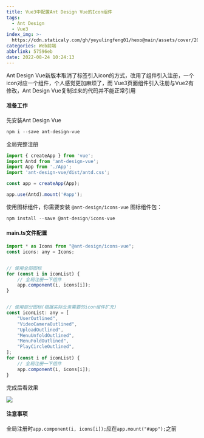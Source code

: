 ```yaml
---
title: Vue3中配置Ant Design Vue的Icon组件
tags:
  - Ant Design
  - Vue3
index_img: >-
  https://cdn.staticaly.com/gh/yeyulingfeng01/hexo@main/assets/cover/2022/kid-6565461_640.jpg
categories: Web前端
abbrlink: 57596eb
date: 2022-08-24 10:24:13
---
```


Ant Design Vue新版本取消了标签引入icon的方式，改用了组件引入注册，一个icon对应一个组件，个人感觉更加麻烦了，而 Vue3页面组件引入注册与Vue2有修改，Ant Design Vue复制过来的代码并不能正常引用

#### 准备工作

先安装Ant Design Vue

```js
npm i --save ant-design-vue
```

全局完整注册

```js
import { createApp } from 'vue';
import Antd from 'ant-design-vue';
import App from './App';
import 'ant-design-vue/dist/antd.css';

const app = createApp(App);

app.use(Antd).mount('#app');
```

使用图标组件，你需要安装 `@ant-design/icons-vue` 图标组件包：

```js
npm install --save @ant-design/icons-vue
```

#### main.ts文件配置

```js
import * as Icons from "@ant-design/icons-vue";
const icons: any = Icons;


// 使用全部图标
for (const i in iconList) {
    // 全局注册一下组件
    app.component(i, icons[i]);
}


// 使用部分图标(根据实际业务需要的icon组件扩充)
const iconList: any = [
    "UserOutlined",
    "VideoCameraOutlined",
    "UploadOutlined",
    "MenuUnfoldOutlined",
    "MenuFoldOutlined",
    "PlayCircleOutlined",
];
for (const i of iconList) {
    // 全局注册一下组件
    app.component(i, icons[i]);
}
```

完成后看效果

![](https://cdn.staticaly.com/gh/yeyulingfeng01/hexo@main/assets/hexo/2022/20220824104013.png)

#### 注意事项

全局注册时`app.component(i, icons[i]);`应在`app.mount("#app");`之前